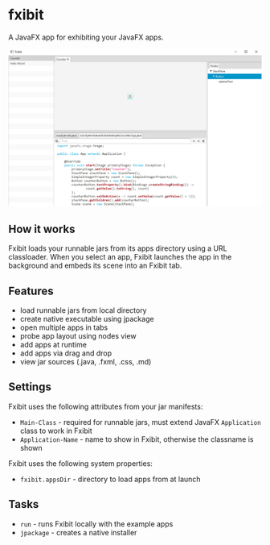 # fxibit
A JavaFX app for exhibiting your JavaFX apps.

![Screenshot](screenshot.png)

## How it works

Fxibit loads your runnable jars from its apps directory using a URL classloader. When you select an app, Fxibit launches the app in the background and embeds its scene into an Fxibit tab.

## Features

- load runnable jars from local directory
- create native executable using jpackage
- open multiple apps in tabs
- probe app layout using nodes view
- add apps at runtime
- add apps via drag and drop
- view jar sources (.java, .fxml, .css, .md)

## Settings

Fxibit uses the following attributes from your jar manifests:
- `Main-Class` - required for runnable jars, must extend JavaFX `Application` class to work in Fxibit
- `Application-Name` - name to show in Fxibit, otherwise the classname is shown

Fxibit uses the following system properties:
- `fxibit.appsDir` - directory to load apps from at launch

## Tasks

- `run` - runs Fxibit locally with the example apps
- `jpackage` - creates a native installer
